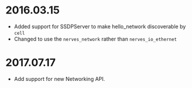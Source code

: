 # 2016.03.15

* Added support for SSDPServer to make hello_network discoverable by `cell`
* Changed to use the `nerves_network` rather than `nerves_io_ethernet`

# 2017.07.17

* Add support for new Networking API.
